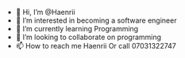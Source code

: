 - 👋 Hi, I’m @Haenrii
- 👀 I’m interested in becoming a software engineer
- 🌱 I’m currently learning Programming
- 💞️ I’m looking to collaborate on programming 
- 📫 How to reach me Haenrii
Or call 07031322747
<!---
Haenrii/Haenrii is a ✨ special ✨ repository because its `README.md` (this file) appears on your GitHub profile.
You can click the Preview link to take a look at your changes.
--->
